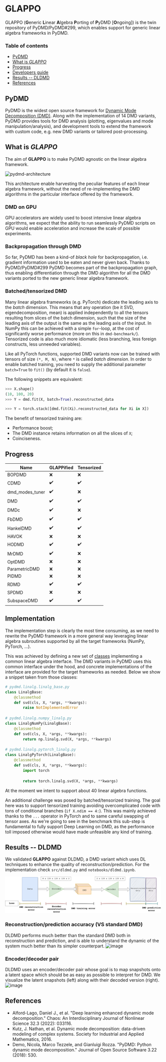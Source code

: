 # GLAPPO

GLAPPO (**G**eneric **L**inear **A**lgebra **P**orting of **P**yDMD [**O**ngoing]) is the
twin repository of PyDMD/PyDMD#299, which enables support for generic linear
algebra frameworks in PyDMD.

### Table of contents

- [PyDMD](#pydmd)
- [What is *GLAPPO*](#what-is-glappo)
- [Progress](#progress)
- [Developers guide](#developers-guide)
- [Results -- DLDMD](#results----dldmd)
- [References](#references)

## PyDMD

PyDMD is the widest open source framework for
[Dynamic Mode Decomposition (DMD)](https://en.wikipedia.org/wiki/Dynamic_mode_decomposition).
Along with the implementation of 14 DMD variants, PyDMD provides tools for DMD analysis (plotting,
eigenvalues and mode manipulation/analysis), and development tools to extend the
framework with custom code, e.g. new DMD variants or tailored post-processing.

## What is *GLAPPO*

The aim of **GLAPPO** is to make PyDMD agnostic on the linear algebra framework.

![pydmd-architecture](https://user-images.githubusercontent.com/8464342/215337976-8f5978bd-d7a9-4b97-8e12-1be83470cbde.png)

This architecture enable harvesting the peculiar features of each linear algebra framework, without the need
of re-implementing the DMD algorithms in the particular interface offered by the framework.

### DMD on GPU

GPU accelerators are widely used to boost intensive linear algebra algorithms, we expect that the ability to run seamlessly
PyDMD scripts on GPU would enable acceleration and increase the scale of possible experiments.

### Backpropagation through DMD

So far, PyDMD has been a kind-of _black hole_ for backpropagation, i.e. gradient information used to be eaten and never
given back. Thanks to PyDMD/PyDMD#299 PyDMD becomes part of the backpropagation graph, thus enabling differentiation
through the DMD algorithm for all the DMD variants ported to the new generic linear algebra framework.

### Batched/tensorized DMD

Many linear algebra frameworks (e.g. PyTorch) dedicate the leading axis to the _batch_ dimension. This means that
any operation (be it SVD, eigendecomposition, mean) is applied independently to all the tensors resulting from
slices of the batch dimension, such that the size of the leading axis of the output is the same as the leading axis of
the input. In NumPy this can be achieved with a simple `for`-loop, at the cost of significantly worse performance
(more on this in `dmd-benchmark/`). Tensorized code is also much more idiomatic (less branching, less foreign constructs,
less unneeded variables).

Like all PyTorch functions, supported DMD variants now can be trained with tensors of size `(*, M, N)`, where `*` is called 
*batch dimension*. In order to enable batched training, you need to supply the additional parameter `batch=True` to `fit()`
(by default it is `false`).

The following snippets are equivalent:
```python
>>> X.shape()
(10, 100, 20)
>>> Y = dmd.fit(X, batch=True).reconstructed_data
```

```python
>>> Y = torch.stack([dmd.fit(Xi).reconstructed_data for Xi in X])
```

The benefit of tensorized training are:
- Performance boost;
- The DMD instance retains information on all the slices of `X`;
- Coinciseness.

## Progress
 
| Name            | GLAPPified         | Tensorized         |
|-----------------|--------------------|--------------------|
| BOPDMD          | :x:                | :x:                |
| CDMD            | :heavy_check_mark: | :heavy_check_mark: |
| dmd_modes_tuner | :heavy_check_mark: | :x:                |
| DMD             | :heavy_check_mark: | :heavy_check_mark: |
| DMDc            | :heavy_check_mark: | :x:                |
| FbDMD           | :heavy_check_mark: | :heavy_check_mark: |
| HankelDMD       | :heavy_check_mark: | :heavy_check_mark: |
| HAVOK           | :x:                | :x:                |
| HODMD           | :heavy_check_mark: | :heavy_check_mark: |
| MrDMD           | :heavy_check_mark: | :x:                |
| OptDMD          | :x:                | :x:                |
| ParametricDMD   | :x:                | :x:                |
| PIDMD           | :x:                | :x:                |
| RDMD            | :heavy_check_mark: | :heavy_check_mark: |
| SPDMD           | :x:                | :x:                |
| SubspaceDMD     | :heavy_check_mark: | :heavy_check_mark: |

## Implementation

The implementation step is clearly the most time consuming, as we need to rewrite the PyDMD framework
in a more general way leveraging linear algebra subroutines supported by all the target frameworks
(NumPy, PyTorch, ...).

This was achieved by defining a new set of
[classes](https://github.com/fAndreuzzi/PyDMD/tree/generic-linalg/pydmd/linalg) implementing
a common linear algebra interface. The DMD variants in PyDMD uses this common interface under the hood, and
concrete implementations of the interface are provided for the target frameworks as needed. Below we show a
snippet taken from those classes:

```python
# pydmd.linalg.linalg_base.py
class LinalgBase:
    @classmethod
    def svd(cls, X, *args, **kwargs):
        raise NotImplementedError

# pydmd.linalg.numpy_linalg.py
class LinalgNumPy(LinalgBase):
    @classmethod
    def svd(cls, X, *args, **kwargs):
        return np.linalg.svd(X, *args, **kwargs)

# pydmd.linalg.pytorch_linalg.py
class LinalgPyTorch(LinalgBase):
    @classmethod
    def svd(cls, X, *args, **kwargs):
        import torch

        return torch.linalg.svd(X, *args, **kwargs)
```

At the moment we intent to support about 40 linear algebra functions.

An additional challenge was posed by batched/tensorized training. The goal here was to support tensorized
training avoiding overcomplicated code with tons of conditional branches (`if X.ndim == 4:`). This was
mainly achieved thanks to the `...` operator in PyTorch and to same careful swapping of tensor axes. As
we're going to see in the benchmark this sub-step is fundamental to fully support Deep Learning on DMD,
as the performance toll imposed otherwise would have made unfeasible any kind of training.

## Results -- DLDMD

We validated **GLAPPO** against DLDMD, a DMD variant which uses DL techniques to enhance the quality of reconstruction/prediction.
For the implementation check `src/dldmd.py` and `notebooks/dldmd.ipynb`.

![image](imgs/dldmd.drawio.png)

### Reconstruction/prediction accuracy (VS standard DMD)

DLDMD performs much better than the standard DMD both in reconstruction and prediction, and is able to understand
the dynamic of the system much better than its simpler counterpart.
![image](https://user-images.githubusercontent.com/8464342/214721981-01a2e5d4-6e4e-4201-98c3-56955f191d93.png)

### Encoder/decoder pair

DLDMD uses an encoder/decoder pair whose goal is to map snapshots onto a latent space which should be as easy as possible
to interpret for DMD. We visualize the latent snapshots (left) along with their decoded version (right).
![image](https://user-images.githubusercontent.com/8464342/214722370-54621935-1943-4fdb-95ed-6c87b6cda17a.png)

## References

- Alford-Lago, Daniel J., et al. "Deep learning enhanced dynamic mode decomposition." Chaos: An Interdisciplinary Journal of Nonlinear Science 32.3 (2022): 033116.
- Kutz, J. Nathan, et al. Dynamic mode decomposition: data-driven modeling of complex systems. Society for Industrial and Applied Mathematics, 2016.
- Demo, Nicola, Marco Tezzele, and Gianluigi Rozza. "PyDMD: Python dynamic mode decomposition." Journal of Open Source Software 3.22 (2018): 530.
